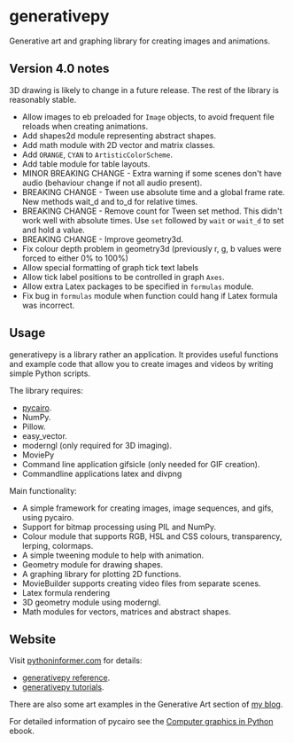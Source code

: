 # generativepy

Generative art and graphing library for creating images and animations.

## Version 4.0 notes

3D drawing is likely to change in a future release. The rest of the library is reasonably stable. 

* Allow images to eb preloaded for `Image` objects, to avoid frequent file reloads when creating animations.
* Add shapes2d module representing abstract shapes.
* Add math module with 2D vector and matrix classes.
* Add `ORANGE`, `CYAN` to `ArtisticColorScheme`.
* Add table module for table layouts.
* MINOR BREAKING CHANGE - Extra warning if some scenes don't have audio (behaviour change if not all audio present).
* BREAKING CHANGE - Tween use absolute time and a global frame rate. New methods wait_d and to_d for relative times.
* BREAKING CHANGE - Remove count for Tween set method. This didn't work well with absolute times. Use `set` followed by `wait` or `wait_d` to set and hold a value.
* BREAKING CHANGE - Improve geometry3d.
* Fix colour depth problem in geometry3d (previously r, g, b values were forced to either 0% to 100%)
* Allow special formatting of graph tick text labels
* Allow tick label positions to be controlled in graph `Axes`.
* Allow extra Latex packages to be specified in `formulas` module.
* Fix bug in `formulas` module when function could hang if Latex formula was incorrect.

## Usage

generativepy is a library rather an application. It provides useful functions and example code that allow you to
create images and videos by writing simple Python scripts.

The library requires:

* [pycairo](https://pycairo.readthedocs.io/en/latest/index.html).
* NumPy.
* Pillow.
* easy_vector.
* moderngl (only required for 3D imaging).
* MoviePy
* Command line application gifsicle (only needed for GIF creation).
* Commandline applications latex and divpng

Main functionality:

* A simple framework for creating images, image sequences, and gifs, using pycairo.
* Support for bitmap processing using PIL and NumPy.
* Colour module that supports RGB, HSL and CSS colours, transparency, lerping, colormaps.
* A simple tweening module to help with animation.
* Geometry module for drawing shapes.
* A graphing library for plotting 2D functions.
* MovieBuilder supports creating video files from separate scenes.
* Latex formula rendering
* 3D geometry module using moderngl.
* Math modules for vectors, matrices and abstract shapes. 

## Website

Visit [pythoninformer.com](http://www.pythoninformer.com/generative-art/) for details:

* [generativepy reference](http://www.pythoninformer.com/generative-art/generativepy/).
* [generativepy tutorials](http://www.pythoninformer.com/generative-art/generativepy-tutorial/).

There are also some art examples in the Generative Art section of [my blog](https://martinmcbride.org/).

For detailed information of pycairo see the [Computer graphics in Python](https://leanpub.com/computergraphicsinpython) ebook.
